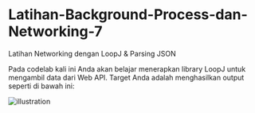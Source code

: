 # Latihan-Background-Process-dan-Networking-7
Latihan Networking dengan LoopJ &amp; Parsing JSON

Pada codelab kali ini Anda akan belajar menerapkan library LoopJ untuk mengambil data dari Web API. Target Anda adalah menghasilkan output seperti di bawah ini:

![illustration](https://d17ivq9b7rppb3.cloudfront.net/original/academy/202011251422003b5937f2b75c6a8b70abe6a9249746bc.gif)
